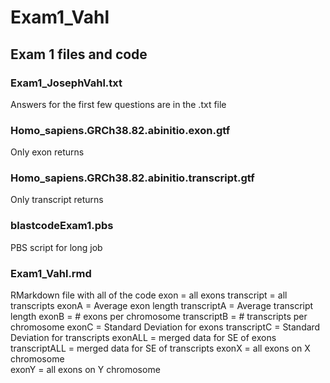 # Exam1_Vahl
## Exam 1 files and code

### Exam1_JosephVahl.txt
Answers for the first few questions are in the .txt file

### Homo_sapiens.GRCh38.82.abinitio.exon.gtf
Only exon returns

### Homo_sapiens.GRCh38.82.abinitio.transcript.gtf
Only transcript returns

### blastcodeExam1.pbs
PBS script for long job

### Exam1_Vahl.rmd
RMarkdown file with all of the code
exon = all exons                      transcript = all transcripts
exonA = Average exon length           transcriptA = Average transcript length
exonB = # exons per chromosome        transcriptB = # transcripts per chromosome
exonC = Standard Deviation for exons  transcriptC = Standard Deviation for transcripts
exonALL = merged data for SE of exons transcriptALL = merged data for SE of transcripts
exonX = all exons on X chromosome     
exonY = all exons on Y chromosome
